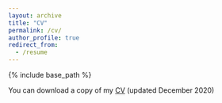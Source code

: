 ```yaml
---
layout: archive
title: "CV"
permalink: /cv/
author_profile: true
redirect_from:
  - /resume
---
```


{% include base_path %}

You can download a copy of my [CV](https://ywa136.github.io/files/cv_academic.pdf) (updated December 2020)

